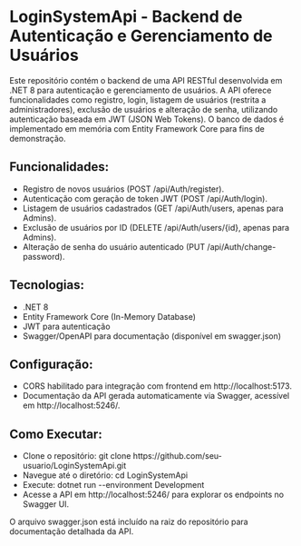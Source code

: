<h1>LoginSystemApi - Backend de Autenticação e Gerenciamento de Usuários</h1>

Este repositório contém o backend de uma API RESTful desenvolvida em .NET 8 para autenticação e gerenciamento de usuários. A API oferece funcionalidades como registro, login, listagem de usuários (restrita a administradores), exclusão de usuários e alteração de senha, utilizando autenticação baseada em JWT (JSON Web Tokens). O banco de dados é implementado em memória com Entity Framework Core para fins de demonstração.

<h2>Funcionalidades:</h2>

<ul>
<li>Registro de novos usuários (POST /api/Auth/register).</li>
<li>Autenticação com geração de token JWT (POST /api/Auth/login).</li>
<li>Listagem de usuários cadastrados (GET /api/Auth/users, apenas para Admins).</li>
<li>Exclusão de usuários por ID (DELETE /api/Auth/users/{id}, apenas para Admins).</li>
<li>Alteração de senha do usuário autenticado (PUT /api/Auth/change-password).</li>
</ul>

<h2>Tecnologias:</h2>
<ul>
<li>.NET 8</li>
<li>Entity Framework Core (In-Memory Database)</li>
<li>JWT para autenticação</li>
<li>Swagger/OpenAPI para documentação (disponível em swagger.json)</li>
</ul>
<h2>Configuração:</h2>
<ul>
<li>CORS habilitado para integração com frontend em http://localhost:5173.</li>
<li>Documentação da API gerada automaticamente via Swagger, acessível em http://localhost:5246/.</li>
</ul>
<h2>Como Executar:</h2>
<ul>
<li>Clone o repositório: git clone https://github.com/seu-usuario/LoginSystemApi.git</li>
<li>Navegue até o diretório: cd LoginSystemApi</li>
<li>Execute: dotnet run --environment Development</li>
<li>Acesse a API em http://localhost:5246/ para explorar os endpoints no Swagger UI.</li>
</ul>
O arquivo swagger.json está incluído na raiz do repositório para documentação detalhada da API.
